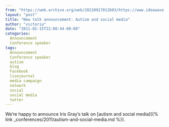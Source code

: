 ```yaml
---
from: "https://web.archive.org/web/20210917012603/https://www.ideawave.ca/new-talk-announcement-autism-and-social-media/"
layout: "post"
title: "New talk announcement: Autism and social media"
author: "victoria"
date: "2011-02-15T22:00:44-08:00"
categories:
  Announcement
  Conference speaker
tags: 
  Announcement
  Conference speaker
  autism
  blog
  Facebook
  livejournal
  media campaign
  network
  social
  social media
  twtter
---
```


We’re happy to announce Iris Gray’s talk on [autism and social media]({% link _conferences/2011/autism-and-social-media.md %}).
